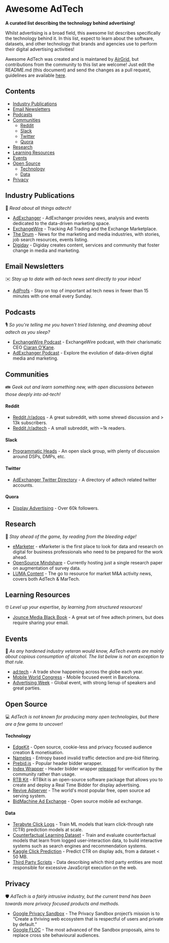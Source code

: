 # Awesome AdTech

**A curated list describing the technology behind advertising!**

Whilst advertising is a broad field, this awesome list describes specifically the technology behind it. In this list, expect to learn about the software, datasets, and other technology that brands and agencies use to perform their digital advertising activities!

Awesome AdTech was created and is maintaned by [AirGrid](https://www.airgrid.io), but contributions from the community to this list are welcome! Just edit the README.md (this document) and send the changes as a pull request, guidelines are available [here](../../awesome-adtech/contributing.md).

## Contents

* [Industry Publications](readme-en.md#industry-publications)
* [Email Newsletters](readme-en.md#email-newsletters)
* [Podcasts](readme-en.md#podcasts)
* [Communities](readme-en.md#communities)
  * [Reddit](readme-en.md#reddit)
  * [Slack](readme-en.md#slack)
  * [Twitter](readme-en.md#twitter)
  * [Quora](readme-en.md#quora)
* [Research](readme-en.md#research)
* [Learning Resources](readme-en.md#learning-resources)
* [Events](readme-en.md#events)
* [Open Source](readme-en.md#open-source)
  * [Technology](readme-en.md#technology)
  * [Data](readme-en.md#data)
* [Privacy](readme-en.md#privacy)

## Industry Publications

📖 _Read about all things adtech!_

* [AdExchanger](https://adexchanger.com) - AdExchanger provides news, analysis and events dedicated to the data-driven marketing space.
* [ExchangeWire](https://www.exchangewire.com) - Tracking Ad Trading and the Exchange Marketplace.
* [The Drum](https://www.thedrum.com) - News for the marketing and media industries, with stories, job search resources, events listing.
* [Digiday](https://digiday.com) - Digiday creates content, services and community that foster change in media and marketing.

## Email Newsletters

✉️ _Stay up to date with ad-tech news sent directly to your inbox!_

* [AdProfs](https://adprofs.co/this-week-in-ad-tech/) - Stay on top of important ad tech news in fewer than 15 minutes with one email every Sunday.

## Podcasts

🎙️ _So you're telling me you haven't tried listening, and dreaming about adtech as you sleep?_

* [ExchangeWire Podcast](https://www.exchangewire.com/ew-podcast/) - ExchangeWire podcast, with their charismatic CEO [Ciaran O'Kane](../../awesome-adtech/linkedin.com/in/cpokane/).
* [AdExchanger Podcast](https://adexchanger.com/podcast/) - Explore the evolution of data-driven digital media and marketing.

## Communities

👪 _Geek out and learn something new, with open discussions between those deeply into ad-tech!_

#### Reddit

* [Reddit /r/adops](https://www.reddit.com/r/adops/) - A great subreddit, with some shrewd discussion and > 13k subscribers.
* [Reddit /r/adtech](https://www.reddit.com/r/adtech/) - A small subreddit, with \~1k readers.

#### Slack

* [Programmatic Heads](http://programmatic-heads.com) - An open slack group, with plenty of discussion around DSPs, DMPs, etc.

#### Twitter

* [AdExchanger Twitter Directory](https://adexchanger.com/twitter-directory/) - A directory of adtech related twitter accounts.

#### Quora

* [Display Advertising](https://www.quora.com/topic/Display-Advertising) - Over 60k followers.

## Research

🔬 _Stay ahead of the game, by reading from the bleeding edge!_

* [eMarketer](https://www.emarketer.com) - eMarketer is the first place to look for data and research on digital for business professionals who need to be prepared for the work ahead.
* [OpenSource Mindshare](https://github.com/OpenSourceMindshare/Research) - Currently hosting just a single research paper on augmentation of survey data.
* [LUMA Content](https://lumapartners.com/luma-content/) - The go to resource for market M\&A activity news, covers both AdTech & MarTech.

## Learning Resources

🤓 _Level up your expertise, by learning from structured resources!_

* [Jounce Media Black Book](https://jouncemedia.com/little-black-book) - A great set of free adtech primers, but does require sharing your email.

## Events

📅 _As any hardened industry veteran would know, AdTech events are mainly about copious consumption of alcohol. The list below is not an exception to that rule._

* [ad:tech](http://ad-tech.com) - A trade show happening across the globe each year.
* [Mobile World Congress](https://www.mwcbarcelona.com) - Mobile focused event in Barcelona.
* [Advertising Week](http://www.advertisingweek.com) - Global event, with strong lienup of speakers and great parties.

## Open Source

💻 _AdTech is not known for producing many open technologies, but there are a few gems to uncover!_

#### Technology

* [EdgeKit](https://edgekit.org) - Open source, cookie-less and privacy focused audience creation & monetisation.
* [Nameles](https://github.com/Nameles-Org/Nameles) - Entropy based invalid traffic detection and pre-bid filtering.
* [Prebid.js](https://github.com/prebid/Prebid.js/) - Popular header bidder wrapper.
* [Index Wrapper](https://github.com/indexexchange/header-tag-wrapper) - Header bidder wrapper [released](https://www.indexexchange.com/debuting-the-ix-wrapper-ecosystem/) for verification by the community rather than usage.
* [RTB Kit](https://github.com/rtbkit/rtbkit) - RTBkit is an open-source software package that allows you to create and deploy a Real Time Bidder for display advertising.
* [Revive Adserver](https://github.com/revive-adserver/revive-adserver) - The world's most popular free, open source ad serving system.
* [BidMachine Ad Exchange](https://github.com/bidmachine/BidMachine-Ad-Exchange) - Open source mobile ad exchange.

#### Data

* [Terabyte Click Logs](http://labs.criteo.com/2013/12/download-terabyte-click-logs/) - Train ML models that learn click-through rate (CTR) prediction models at scale.
* [Counterfactual Learning Dataset](http://research.criteo.com/dataset-release-evaluation-counterfactual-algorithms/) - Train and evaluate counterfactual models that learn from logged user-interaction data, to build interactive systems such as search engines and recommendation systems.
* [Kaggle Click Prediction](http://labs.criteo.com/2014/02/kaggle-display-advertising-challenge-dataset/) - Predict CTR on display ads, from a dataset < 50 MB.
* [Third Party Scripts](https://github.com/patrickhulce/third-party-web) - Data describing which third party entities are most responsible for excessive JavaScript execution on the web.

## Privacy

🛡️ _AdTech is a fairly intrusive industry, but the current trend has been towards more privacy focused products and methods._

* [Google Privacy Sandbox](https://www.chromium.org/Home/chromium-privacy/privacy-sandbox) - The Privacy Sandbox project’s mission is to “Create a thriving web ecosystem that is respectful of users and private by default.”
* [Google FLOC](https://github.com/WICG/floc) - The most advanced of the Sandbox proposals, aims to replace cross site behavioural audiences.
